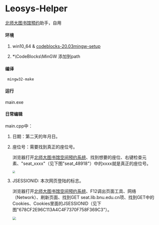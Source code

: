 # Leosys-Helper

[北师大图书馆预约](http://seat.lib.bnu.edu.cn)助手，自用

#### 环境

1. win10_64 & [codeblocks-20.03mingw-setup](http://www.codeblocks.org/downloads/26)

2. *\CodeBlocks\MinGW 添加到path

#### 编译

``` mingw32-make```

#### 运行

main.exe

#### 日常编辑

main.cpp中：

1. 日期：第二天的年月日。

2. 座位号：需要找到真正的座位号。

   浏览器打开[北师大图书馆空间预约系统](http://seat.lib.bnu.edu.cn)、找到想要的座位、右键检查元素、"seat_xxxx"（见下图"seat_48918"）中的xxxx就是真正的座位号。

   <img src="src/seat.png" style="zoom: 50%;" />

3. JSESSIONID:  本次网页登陆的标志。

   浏览器打开[北师大图书馆空间预约系统](http://seat.lib.bnu.edu.cn)、F12调出页面工具、网络（Network）、刷新页面、找到GET seat.lib.bnu.edu.cn项、找到GET中的Cookies、Cookies里面的JSESSIONID（见下图"678CF2E96C113A4C4F7370F758F369C3"）。

   <img src="src/jsessionid.png" style="zoom:67%;" />

   



